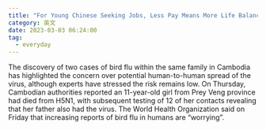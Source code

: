 ```yaml
---
title: "For Young Chinese Seeking Jobs, Less Pay Means More Life Balance"
category: 英文
date: 2023-03-03 06:24:00
tag:
  - everyday
---
```


The discovery of two cases of bird flu within the same family in Cambodia has highlighted the concern over potential human-to-human spread of the virus, although experts have stressed the risk remains low. On Thursday, Cambodian authorities reported an 11-year-old girl from Prey Veng province had died from H5N1, with subsequent testing of 12 of her contacts revealing that her father also had the virus. The World Health Organization said on Friday that increasing reports of bird flu in humans are “worrying”.
